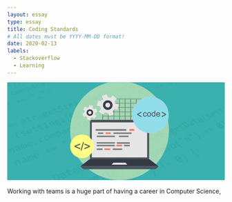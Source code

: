```yaml
---
layout: essay
type: essay
title: Coding Standards
# All dates must be YYYY-MM-DD format!
date: 2020-02-13
labels:
  - Stackoverflow
  - Learning
---
```


<img class="ui medium right floated rounded image" src="../images/code.jpg">

Working with teams is a huge part of having a career in Computer Science,
